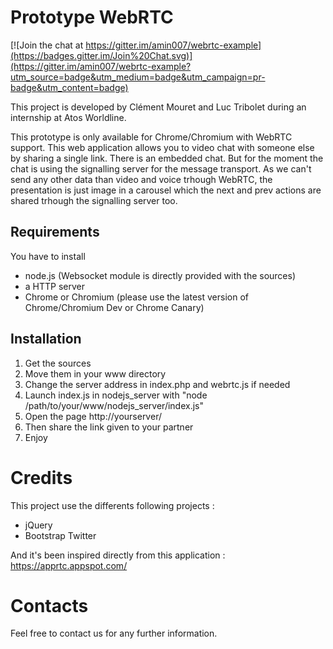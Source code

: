 # Prototype WebRTC

[![Join the chat at https://gitter.im/amin007/webrtc-example](https://badges.gitter.im/Join%20Chat.svg)](https://gitter.im/amin007/webrtc-example?utm_source=badge&utm_medium=badge&utm_campaign=pr-badge&utm_content=badge)

This project is developed by Clément Mouret and Luc Tribolet during an internship at Atos Worldline.

This prototype is only available for Chrome/Chromium with WebRTC support.
This web application allows you to video chat with someone else by sharing a single link.
There is an embedded chat. But for the moment the chat is using the signalling server for the message transport.
As we can't send any other data than video and voice trhough WebRTC, the presentation is just image in a carousel which the next and prev actions are shared trhough the signalling server too.


## Requirements

You have to install 

- node.js (Websocket module is directly provided with the sources)
- a HTTP server
- Chrome or Chromium (please use the latest version of Chrome/Chromium Dev or Chrome Canary)

## Installation

1. Get the sources
2. Move them in your www directory
3. Change the server address in index.php and webrtc.js if needed
4. Launch index.js in nodejs_server with "node /path/to/your/www/nodejs_server/index.js"
5. Open the page http://yourserver/
6. Then share the link given to your partner
7. Enjoy

# Credits

This project use the differents following projects :

- jQuery
- Bootstrap Twitter

And it's been inspired directly from this application : https://apprtc.appspot.com/

# Contacts

Feel free to contact us for any further information.
